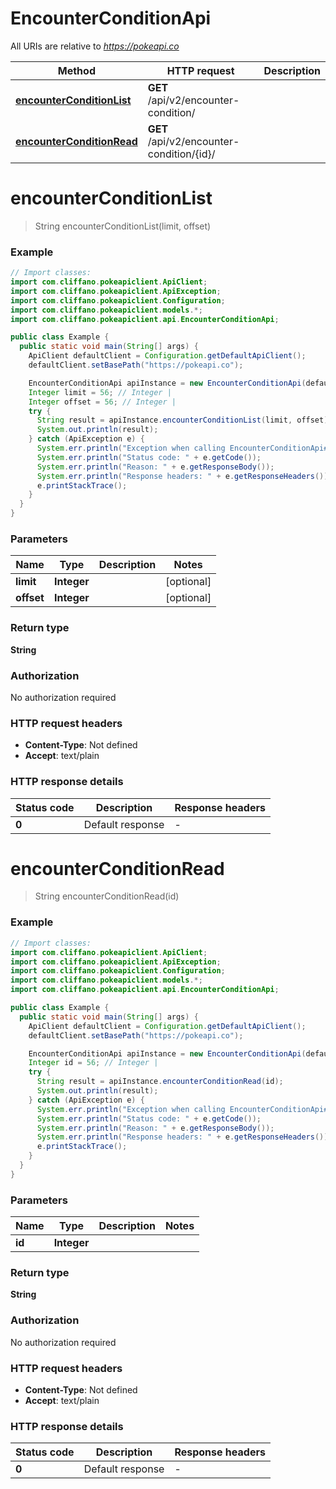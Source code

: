 # EncounterConditionApi

All URIs are relative to *https://pokeapi.co*

Method | HTTP request | Description
------------- | ------------- | -------------
[**encounterConditionList**](EncounterConditionApi.md#encounterConditionList) | **GET** /api/v2/encounter-condition/ | 
[**encounterConditionRead**](EncounterConditionApi.md#encounterConditionRead) | **GET** /api/v2/encounter-condition/{id}/ | 


<a name="encounterConditionList"></a>
# **encounterConditionList**
> String encounterConditionList(limit, offset)



### Example
```java
// Import classes:
import com.cliffano.pokeapiclient.ApiClient;
import com.cliffano.pokeapiclient.ApiException;
import com.cliffano.pokeapiclient.Configuration;
import com.cliffano.pokeapiclient.models.*;
import com.cliffano.pokeapiclient.api.EncounterConditionApi;

public class Example {
  public static void main(String[] args) {
    ApiClient defaultClient = Configuration.getDefaultApiClient();
    defaultClient.setBasePath("https://pokeapi.co");

    EncounterConditionApi apiInstance = new EncounterConditionApi(defaultClient);
    Integer limit = 56; // Integer | 
    Integer offset = 56; // Integer | 
    try {
      String result = apiInstance.encounterConditionList(limit, offset);
      System.out.println(result);
    } catch (ApiException e) {
      System.err.println("Exception when calling EncounterConditionApi#encounterConditionList");
      System.err.println("Status code: " + e.getCode());
      System.err.println("Reason: " + e.getResponseBody());
      System.err.println("Response headers: " + e.getResponseHeaders());
      e.printStackTrace();
    }
  }
}
```

### Parameters

Name | Type | Description  | Notes
------------- | ------------- | ------------- | -------------
 **limit** | **Integer**|  | [optional]
 **offset** | **Integer**|  | [optional]

### Return type

**String**

### Authorization

No authorization required

### HTTP request headers

 - **Content-Type**: Not defined
 - **Accept**: text/plain

### HTTP response details
| Status code | Description | Response headers |
|-------------|-------------|------------------|
**0** | Default response |  -  |

<a name="encounterConditionRead"></a>
# **encounterConditionRead**
> String encounterConditionRead(id)



### Example
```java
// Import classes:
import com.cliffano.pokeapiclient.ApiClient;
import com.cliffano.pokeapiclient.ApiException;
import com.cliffano.pokeapiclient.Configuration;
import com.cliffano.pokeapiclient.models.*;
import com.cliffano.pokeapiclient.api.EncounterConditionApi;

public class Example {
  public static void main(String[] args) {
    ApiClient defaultClient = Configuration.getDefaultApiClient();
    defaultClient.setBasePath("https://pokeapi.co");

    EncounterConditionApi apiInstance = new EncounterConditionApi(defaultClient);
    Integer id = 56; // Integer | 
    try {
      String result = apiInstance.encounterConditionRead(id);
      System.out.println(result);
    } catch (ApiException e) {
      System.err.println("Exception when calling EncounterConditionApi#encounterConditionRead");
      System.err.println("Status code: " + e.getCode());
      System.err.println("Reason: " + e.getResponseBody());
      System.err.println("Response headers: " + e.getResponseHeaders());
      e.printStackTrace();
    }
  }
}
```

### Parameters

Name | Type | Description  | Notes
------------- | ------------- | ------------- | -------------
 **id** | **Integer**|  |

### Return type

**String**

### Authorization

No authorization required

### HTTP request headers

 - **Content-Type**: Not defined
 - **Accept**: text/plain

### HTTP response details
| Status code | Description | Response headers |
|-------------|-------------|------------------|
**0** | Default response |  -  |

